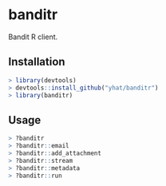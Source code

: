 # banditr
Bandit R client.

## Installation

```R
> library(devtools)
> devtools::install_github("yhat/banditr")
> library(banditr)
```

## Usage
```R
> ?banditr
> ?banditr::email
> ?banditr::add_attachment
> ?banditr::stream
> ?banditr::metadata
> ?banditr::run
```


